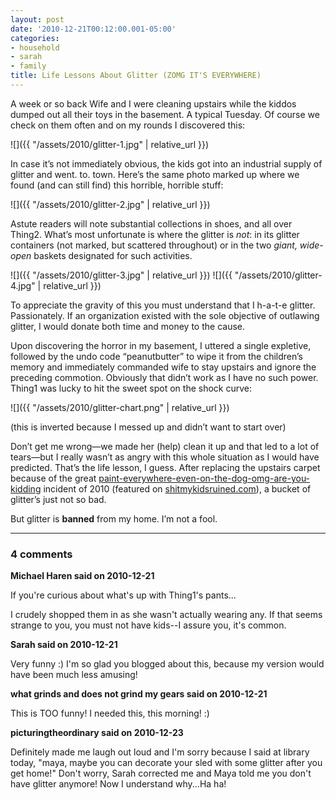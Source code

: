 ```yaml
---
layout: post
date: '2010-12-21T00:12:00.001-05:00'
categories:
- household
- sarah
- family
title: Life Lessons About Glitter (ZOMG IT'S EVERYWHERE)
---
```


A week or so back Wife and I were cleaning upstairs while the kiddos dumped out all their toys in the basement. A typical Tuesday. Of course we check on them often and on my rounds I discovered this:

![]({{ "/assets/2010/glitter-1.jpg" | relative_url }})

In case it’s not immediately obvious, the kids got into an industrial supply of glitter and went. to. town. Here’s the same photo marked up where we found (and can still find) this horrible, horrible stuff:

![]({{ "/assets/2010/glitter-2.jpg" | relative_url }})

Astute readers will note substantial collections in shoes, and all over Thing2. What’s most unfortunate is where the glitter is *not*: in its glitter containers (not marked, but scattered throughout) or in the two *giant, wide-open* baskets designated for such activities.  

![]({{ "/assets/2010/glitter-3.jpg" | relative_url }}) ![]({{ "/assets/2010/glitter-4.jpg" | relative_url }})

To appreciate the gravity of this you must understand that I h-a-t-e glitter. Passionately. If an organization existed with the sole objective of outlawing glitter, I would donate both time and money to the cause.   
  
Upon discovering the horror in my basement, I uttered a single expletive, followed by the undo code “peanutbutter” to wipe it from the children’s memory and immediately commanded wife to stay upstairs and ignore the preceding commotion. Obviously that didn’t work as I have no such power. Thing1 was lucky to hit the sweet spot on the shock curve:  

![]({{ "/assets/2010/glitter-chart.png" | relative_url }})

(this is inverted because I messed up and didn’t want to start over)

Don’t get me wrong—we made her (help) clean it up and that led to a lot of tears—but I really wasn’t as angry with this whole situation as I would have predicted. That’s the life lesson, I guess. After replacing the upstairs carpet because of the great [paint-everywhere-even-on-the-dog-omg-are-you-kidding](http://footedjammies.blogspot.com/2010/04/our-day-in-pictures.html) incident of 2010 (featured on [shitmykidsruined.com](http://www.shitmykidsruined.com/2010/05/14/acrylic-paint/)), a bucket of glitter’s just not so bad.    

But glitter is **banned** from my home. I’m not a fool.

---

### 4 comments

**Michael Haren said on 2010-12-21**

If you're curious about what's up with Thing1's pants...

I crudely shopped them in as she wasn't actually wearing any. If that seems strange to you, you must not have kids--I assure you, it's common.

**Sarah said on 2010-12-21**

Very funny :)  I'm so glad you blogged about this, because my version would have been much less amusing!

**what grinds and does not grind my gears said on 2010-12-21**

This is TOO funny!  I needed this, this morning!  :)

**picturingtheordinary said on 2010-12-23**

Definitely made me laugh out loud and I'm sorry because I said at library today, "maya, maybe you can decorate your sled with some glitter after you get home!" Don't worry, Sarah corrected me and Maya told me you don't have glitter anymore! Now I understand why...Ha ha!

